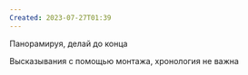 ```yaml
---
Created: 2023-07-27T01:39
---
```

Панорамируя, делай до конца

Высказывания с помощью монтажа, хронология не важна